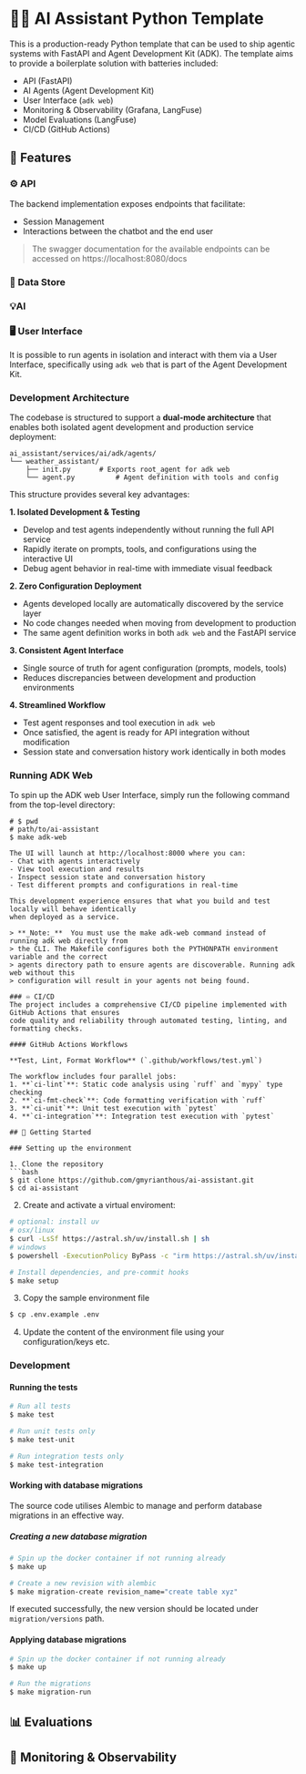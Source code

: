 # 🤖💬 AI Assistant Python Template
This is a production-ready Python template that can be used to ship agentic systems with FastAPI
and Agent Development Kit (ADK). The template aims to provide a boilerplate solution with 
batteries included:
- API (FastAPI)
- AI Agents (Agent Development Kit)
- User Interface (`adk web`)
- Monitoring & Observability (Grafana, LangFuse)
- Model Evaluations (LangFuse)
- CI/CD (GitHub Actions)


## 🌟 Features

### ⚙️ API
The backend implementation exposes endpoints that facilitate:
- Session Management 
- Interactions between the chatbot and the end user 

> The swagger documentation for the available endpoints can be accessed on 
> https://localhost:8080/docs

### 💾 Data Store


### 💡AI


### 🖥️ User Interface
 It is possible to run agents in isolation and interact with them via a User Interface, 
 specifically using `adk web` that is part of the Agent Development Kit.

  ### Development Architecture
  The codebase is structured to support a **dual-mode architecture** that enables both isolated 
  agent development and production service deployment:

  ```shell
  ai_assistant/services/ai/adk/agents/
  └── weather_assistant/
      ├── init.py       # Exports root_agent for adk web
      └── agent.py          # Agent definition with tools and config
  ```

  This structure provides several key advantages:

  **1. Isolated Development & Testing**
  - Develop and test agents independently without running the full API service
  - Rapidly iterate on prompts, tools, and configurations using the interactive UI
  - Debug agent behavior in real-time with immediate visual feedback

  **2. Zero Configuration Deployment**
  - Agents developed locally are automatically discovered by the service layer
  - No code changes needed when moving from development to production
  - The same agent definition works in both `adk web` and the FastAPI service

  **3. Consistent Agent Interface**
  - Single source of truth for agent configuration (prompts, models, tools)
  - Reduces discrepancies between development and production environments

  **4. Streamlined Workflow**
  - Test agent responses and tool execution in `adk web`
  - Once satisfied, the agent is ready for API integration without modification
  - Session state and conversation history work identically in both modes

  ### Running ADK Web

  To spin up the ADK web User Interface, simply run the following command from the top-level 
  directory:

  ```shell
  # $ pwd
  # path/to/ai-assistant
  $ make adk-web

  The UI will launch at http://localhost:8000 where you can:
  - Chat with agents interactively
  - View tool execution and results
  - Inspect session state and conversation history
  - Test different prompts and configurations in real-time

  This development experience ensures that what you build and test locally will behave identically 
  when deployed as a service.

> **_Note:_**  You must use the make adk-web command instead of running adk web directly from 
> the CLI. The Makefile configures both the PYTHONPATH environment variable and the correct 
> agents directory path to ensure agents are discoverable. Running adk web without this
> configuration will result in your agents not being found.

### ♾️ CI/CD
The project includes a comprehensive CI/CD pipeline implemented with GitHub Actions that ensures 
code quality and reliability through automated testing, linting, and formatting checks.

#### GitHub Actions Workflows

**Test, Lint, Format Workflow** (`.github/workflows/test.yml`)

The workflow includes four parallel jobs:
1. **`ci-lint`**: Static code analysis using `ruff` and `mypy` type checking
2. **`ci-fmt-check`**: Code formatting verification with `ruff`
3. **`ci-unit`**: Unit test execution with `pytest`
4. **`ci-integration`**: Integration test execution with `pytest`

## 🚀 Getting Started

### Setting up the environment

1. Clone the repository
```bash
$ git clone https://github.com/gmyrianthous/ai-assistant.git
$ cd ai-assistant
```

2. Create and activate a virtual enviroment:
```bash
# optional: install uv
# osx/linux
$ curl -LsSf https://astral.sh/uv/install.sh | sh
# windows
$ powershell -ExecutionPolicy ByPass -c "irm https://astral.sh/uv/install.ps1 | iex"

# Install dependencies, and pre-commit hooks
$ make setup
```

3. Copy the sample environment file
```bash
$ cp .env.example .env
```

4. Update the content of the environment file using your configuration/keys etc. 

### Development

#### Running the tests

```bash
# Run all tests
$ make test

# Run unit tests only
$ make test-unit

# Run integration tests only
$ make test-integration
```

#### Working with database migrations
The source code utilises Alembic to manage and perform database migrations in an effective way. 

##### Creating a new database migration

```bash
# Spin up the docker container if not running already
$ make up

# Create a new revision with alembic
$ make migration-create revision_name="create table xyz"
```
If executed successfully, the new version should be located under `migration/versions` path. 

#### Applying database migrations

```bash
# Spin up the docker container if not running already
$ make up

# Run the migrations
$ make migration-run
```

## 📊 Evaluations


## 🔎 Monitoring & Observability
